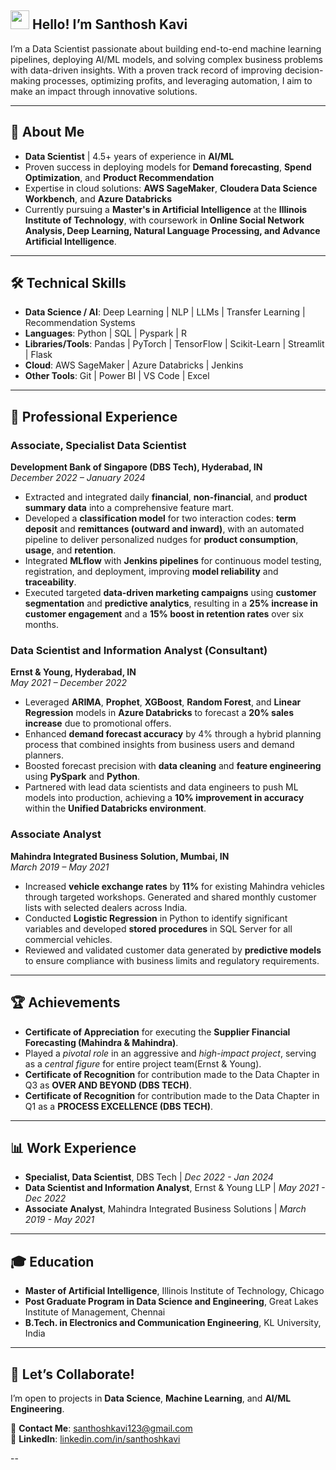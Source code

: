 ## <img src="https://raw.githubusercontent.com/MartinHeinz/MartinHeinz/master/wave.gif" width="30px"> Hello! I’m Santhosh Kavi
I’m a Data Scientist passionate about building end-to-end machine learning pipelines, deploying AI/ML models, and solving complex business problems with data-driven insights. With a proven track record of improving decision-making processes, optimizing profits, and leveraging automation, I aim to make an impact through innovative solutions.

---

## 🚀 **About Me**
- **Data Scientist** | 4.5+ years of experience in **AI/ML**
- Proven success in deploying models for **Demand forecasting**, **Spend Optimization**, and **Product Recommendation**
- Expertise in cloud solutions: **AWS SageMaker**, **Cloudera Data Science Workbench**, and **Azure Databricks**
- Currently pursuing a **Master's in Artificial Intelligence** at the **Illinois Institute of Technology**, with coursework in **Online Social Network Analysis, Deep Learning, Natural Language Processing, and Advance Artificial Intelligence**.

---

## 🛠️ **Technical Skills**
- **Data Science / AI**: Deep Learning | NLP | LLMs | Transfer Learning | Recommendation Systems 
- **Languages**: Python | SQL | Pyspark | R
- **Libraries/Tools**: Pandas | PyTorch | TensorFlow | Scikit-Learn | Streamlit | Flask 
- **Cloud**: AWS SageMaker | Azure Databricks | Jenkins
- **Other Tools**: Git | Power BI | VS Code | Excel

---

## 💼 **Professional Experience**

### **Associate, Specialist Data Scientist**  
**Development Bank of Singapore (DBS Tech), Hyderabad, IN**  
*December 2022 – January 2024*  
- Extracted and integrated daily **financial**, **non-financial**, and **product summary data** into a comprehensive feature mart.  
- Developed a **classification model** for two interaction codes: **term deposit** and **remittances (outward and inward)**, with an automated pipeline to deliver personalized nudges for **product consumption**, **usage**, and **retention**.  
- Integrated **MLflow** with **Jenkins pipelines** for continuous model testing, registration, and deployment, improving **model reliability** and **traceability**.  
- Executed targeted **data-driven marketing campaigns** using **customer segmentation** and **predictive analytics**, resulting in a **25% increase in customer engagement** and a **15% boost in retention rates** over six months.  

### **Data Scientist and Information Analyst (Consultant)**  
**Ernst & Young, Hyderabad, IN**  
*May 2021 – December 2022*  
- Leveraged **ARIMA**, **Prophet**, **XGBoost**, **Random Forest**, and **Linear Regression** models in **Azure Databricks** to forecast a **20% sales increase** due to promotional offers.  
- Enhanced **demand forecast accuracy** by 4% through a hybrid planning process that combined insights from business users and demand planners.  
- Boosted forecast precision with **data cleaning** and **feature engineering** using **PySpark** and **Python**.  
- Partnered with lead data scientists and data engineers to push ML models into production, achieving a **10% improvement in accuracy** within the **Unified Databricks environment**.  

### **Associate Analyst**  
**Mahindra Integrated Business Solution, Mumbai, IN**  
*March 2019 – May 2021*  
- Increased **vehicle exchange rates** by **11%** for existing Mahindra vehicles through targeted workshops. Generated and shared monthly customer lists with selected dealers across India.  
- Conducted **Logistic Regression** in Python to identify significant variables and developed **stored procedures** in SQL Server for all commercial vehicles.  
- Reviewed and validated customer data generated by **predictive models** to ensure compliance with business limits and regulatory requirements.  

---

## 🏆 **Achievements**
- **Certificate of Appreciation** for executing the **Supplier Financial Forecasting (Mahindra & Mahindra)**.
- Played a *pivotal role* in an aggressive and *high-impact project*, serving as a *central figure* for entire project team(Ernst & Young).
- **Certificate of Recognition** for contribution made to the Data Chapter in Q3 as **OVER AND BEYOND (DBS TECH)**.
- **Certificate of Recognition** for contribution made to the Data Chapter in Q1 as a **PROCESS EXCELLENCE (DBS TECH)**.


---

## 📊 **Work Experience**
- **Specialist, Data Scientist**, DBS Tech | *Dec 2022 - Jan 2024*
- **Data Scientist and Information Analyst**, Ernst & Young LLP | *May 2021 - Dec 2022*
- **Associate Analyst**, Mahindra Integrated Business Solutions | *March 2019 - May 2021*

---

## 🎓 **Education**
- **Master of Artificial Intelligence**, Illinois Institute of Technology, Chicago
- **Post Graduate Program in Data Science and Engineering**, Great Lakes Institute of Management, Chennai
- **B.Tech. in Electronics and Communication Engineering**, KL University, India

---

## 🌟 **Let’s Collaborate!**
I’m open to projects in **Data Science**, **Machine Learning**, and **AI/ML Engineering**. 

📧 **Contact Me**: [santhoshkavi123@gmail.com](mailto:santhoshkavi123@gmail.com)  
🔗 **LinkedIn**: [linkedin.com/in/santhoshkavi](https://www.linkedin.com/in/santhosh-k-188337165)

--

</details> 

  


